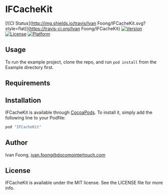 # IFCacheKit

[![CI Status](http://img.shields.io/travis/Ivan Foong/IFCacheKit.svg?style=flat)](https://travis-ci.org/Ivan Foong/IFCacheKit)
[![Version](https://img.shields.io/cocoapods/v/IFCacheKit.svg?style=flat)](http://cocoapods.org/pods/IFCacheKit)
[![License](https://img.shields.io/cocoapods/l/IFCacheKit.svg?style=flat)](http://cocoapods.org/pods/IFCacheKit)
[![Platform](https://img.shields.io/cocoapods/p/IFCacheKit.svg?style=flat)](http://cocoapods.org/pods/IFCacheKit)

## Usage

To run the example project, clone the repo, and run `pod install` from the Example directory first.

## Requirements

## Installation

IFCacheKit is available through [CocoaPods](http://cocoapods.org). To install
it, simply add the following line to your Podfile:

```ruby
pod "IFCacheKit"
```

## Author

Ivan Foong, ivan.foong@docomointertouch.com

## License

IFCacheKit is available under the MIT license. See the LICENSE file for more info.
